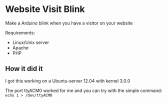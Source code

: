 Website Visit Blink
===================

Make a Arduino blink when you have a visitor on your website

Requirements:
- Linux/Unix server
- Apache
- PHP

How it did it
--------------------
I got this working on a Ubuntu-server 12.04 with kernel 3.0.0

The port ttyACM0 worked for me and you can try with the simple command:
`echo 1 > /dev/ttyACM0`